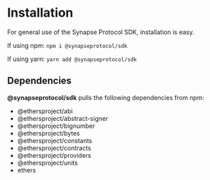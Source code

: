 # Installation

For general use of the Synapse Protocol SDK, installation is easy. 

If using npm: `npm i @synapseprotocol/sdk`

If using yarn: `yarn add @synapseprotocol/sdk`


## Dependencies

**@synapseprotocol/sdk** pulls the following dependencies from npm:

- @ethersproject/abi
- @ethersproject/abstract-signer
- @ethersproject/bignumber
- @ethersproject/bytes
- @ethersproject/constants
- @ethersproject/contracts
- @ethersproject/providers
- @ethersproject/units
- ethers